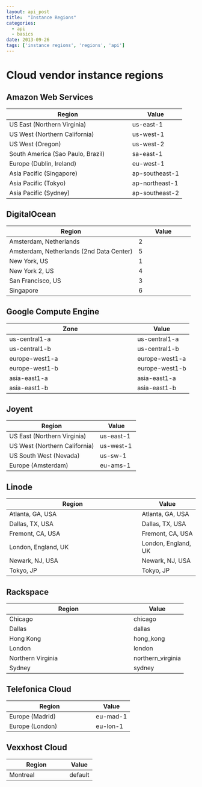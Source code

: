 ```yaml
---
layout: api_post
title:  "Instance Regions"
categories:
  - api
  - basics
date: 2013-09-26
tags: ['instance regions', 'regions', 'api']
---
```


<div class="heading-wrap">
    <h1>
       Cloud vendor instance regions
    </h1>
</div>


<h2 id="aws">Amazon Web Services</h2>

<table class="table table-bordered table-striped">
  <colgroup>
    <col width="70%"/>
    <col width="30%"/>
  </colgroup>
	<thead>
		<tr><th>Region</th><th>Value</th></tr>
  </thead>
	<tbody>
		<tr>
   			<td>US East (Northern Virginia)</td>
			<td>us-east-1</td>
		</tr>
		<tr>
   			<td>US West (Northern California)</td>
			<td>us-west-1</td>
		</tr>
		<tr>
   			<td>US West (Oregon)</td>
			<td>us-west-2</td>
		</tr>
		<tr>
   			<td>South America (Sao Paulo, Brazil)</td>
			<td>sa-east-1</td>
		</tr>
		<tr>
   			<td>Europe (Dublin, Ireland)</td>
			<td>eu-west-1</td>
		</tr>
		<tr>
   			<td>Asia Pacific (Singapore)</td>
			<td>ap-southeast-1</td>
		</tr>
		<tr>
   			<td>Asia Pacific (Tokyo)</td>
			<td>ap-northeast-1</td>
		</tr>
		<tr>
   			<td>Asia Pacific (Sydney)</td>
			<td>ap-southeast-2</td>
		</tr>
	</tbody>
</table>


<h2 id="do">DigitalOcean</h2>
<table class="table table-bordered table-striped">
  <colgroup>
    <col width="70%"/>
    <col width="30%"/>
  </colgroup>
	<thead>
		<tr><th>Region</th><th>Value</th></tr>
  </thead>
	<tbody>
		<tr>
   			<td>Amsterdam, Netherlands</td>
			<td>2</td>
		</tr>
		<tr>
   			<td>Amsterdam, Netherlands (2nd Data Center)</td>
			<td>5</td>
		</tr>
		<tr>
   			<td>New York, US</td>
			<td>1</td>
		</tr>
		<tr>
   			<td>New York 2, US</td>
			<td>4</td>
		</tr>
		<tr>
   			<td>San Francisco, US</td>
			<td>3</td>
		</tr>
		<tr>
   			<td>Singapore</td>
			<td>6</td>
		</tr>
	</tbody>
</table>

<h2 id="do">Google Compute Engine</h2>
<table class="table table-bordered table-striped">
  <colgroup>
    <col width="70%"/>
    <col width="30%"/>
  </colgroup>
	<thead>
		<tr><th>Zone</th><th>Value</th></tr>
  </thead>
	<tbody>
		<tr>
   			<td>us-central1-a</td>
			<td>us-central1-a</td>
		</tr>
		<tr>
   			<td>us-central1-b</td>
			<td>us-central1-b</td>
		</tr>
		<tr>
   			<td>europe-west1-a</td>
			<td>europe-west1-a</td>
		</tr>
		<tr>
   			<td>europe-west1-b</td>
			<td>europe-west1-b</td>
		</tr>
		<tr>
   			<td>asia-east1-a</td>
			<td>asia-east1-a</td>
		</tr>
		<tr>
   			<td>asia-east1-b</td>
			<td>asia-east1-b</td>
		</tr>
	</tbody>
</table>

<h2 id="joyent">Joyent</h2>
<table class="table table-bordered table-striped">
  <colgroup>
    <col width="70%"/>
    <col width="30%"/>
  </colgroup>
	<thead>
		<tr><th>Region</th><th>Value</th></tr>
  </thead>
	<tbody>
		<tr>
   			<td>US East (Northern Virginia)</td>
			<td>us-east-1</td>
		</tr>
		<tr>
   			<td>US West (Northern California)</td>
			<td>us-west-1</td>
		</tr>
		<tr>
   			<td>US South West (Nevada)</td>
			<td>us-sw-1</td>
		</tr>
		<tr>
   			<td>Europe (Amsterdam)</td>
			<td>eu-ams-1</td>
		</tr>
	</tbody>
</table>


<h2 id="linode">Linode</h2>
<table class="table table-bordered table-striped">
  <colgroup>
    <col width="70%"/>
    <col width="30%"/>
  </colgroup>
	<thead>
		<tr><th>Region</th><th>Value</th></tr>
  </thead>
	<tbody>
		<tr>
   			<td>Atlanta, GA, USA</td>
			<td>Atlanta, GA, USA</td>
		</tr>
		<tr>
   			<td>Dallas, TX, USA</td>
			<td>Dallas, TX, USA</td>
		</tr>
		<tr>
   			<td>Fremont, CA, USA</td>
			<td>Fremont, CA, USA</td>
		</tr>
		<tr>
   			<td>London, England, UK</td>
			<td>London, England, UK</td>
		</tr>
		<tr>
   			<td>Newark, NJ, USA</td>
			<td>Newark, NJ, USA</td>
		</tr>
		<tr>
   			<td>Tokyo, JP</td>
			<td>Tokyo, JP</td>
		</tr>
	</tbody>
</table>


<h2 id="rackspace">Rackspace</h2>
<table class="table table-bordered table-striped">
  <colgroup>
    <col width="70%"/>
    <col width="30%"/>
  </colgroup>
	<thead>
		<tr><th>Region</th><th>Value</th></tr>
  </thead>
	<tbody>
		<tr>
   			<td>Chicago</td>
			<td>chicago</td>
		</tr>
		<tr>
   			<td>Dallas</td>
			<td>dallas</td>
		</tr>
		<tr>
   			<td>Hong Kong</td>
			<td>hong_kong</td>
		</tr>
		<tr>
   			<td>London</td>
			<td>london</td>
		</tr>
		<tr>
   			<td>Northern Virginia</td>
			<td>northern_virginia</td>
		</tr>
		<tr>
   			<td>Sydney</td>
			<td>sydney</td>
		</tr>
	</tbody>
</table>


<h2 id="tef">Telefonica Cloud</h2>
<table class="table table-bordered table-striped">
  <colgroup>
    <col width="70%"/>
    <col width="30%"/>
  </colgroup>
	<thead>
		<tr><th>Region</th><th>Value</th></tr>
  </thead>
	<tbody>
		<tr>
   			<td>Europe (Madrid)</td>
			<td>eu-mad-1</td>
		</tr>
		<tr>
   			<td>Europe (London)</td>
			<td>eu-lon-1</td>
		</tr>
	</tbody>
</table>

<h2 id="vexx">Vexxhost Cloud</h2>
<table class="table table-bordered table-striped">
  <colgroup>
    <col width="70%"/>
    <col width="30%"/>
  </colgroup>
	<thead>
		<tr><th>Region</th><th>Value</th></tr>
  </thead>
	<tbody>
		<tr>
   			<td>Montreal</td>
			<td>default</td>
		</tr>
	</tbody>
</table>
